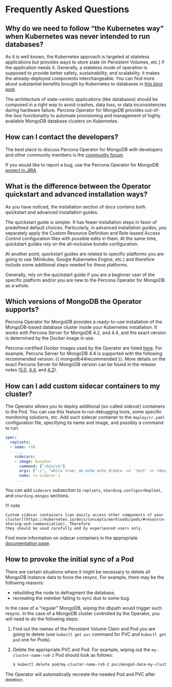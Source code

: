 # Frequently Asked Questions

## Why do we need to follow “the Kubernetes way” when Kubernetes was never intended to run databases?

As it is well known, the Kubernetes approach is targeted at stateless
applications but provides ways to store state (in Persistent Volumes, etc.) if
the application needs it. Generally, a stateless mode of operation is supposed
to provide better safety, sustainability, and scalability, it makes the
already-deployed components interchangeable. You can find more about substantial
benefits brought by Kubernetes to databases in [this blog post](https://www.percona.com/blog/2020/10/08/the-criticality-of-a-kubernetes-operator-for-databases/).

The architecture of state-centric applications (like databases) should be
composed in a right way to avoid crashes, data loss, or data inconsistencies
during hardware failure. Percona Operator for MongoDB provides
out-of-the-box functionality to automate provisioning and
management of highly available MongoDB database clusters on Kubernetes.

## How can I contact the developers?

The best place to discuss Percona Operator for MongoDB with developers and other
community members is the [community forum](https://forums.percona.com/categories/kubernetes-operator-percona-server-mongodb).

If you would like to report a bug, use the Percona Operator for MongoDB
[project in JIRA](https://jira.percona.com/projects/K8SPSMDB).

## What is the difference between the Operator quickstart and advanced installation ways?

As you have noticed, the installation section of docs contains both quickstart
and advanced installation guides.

The quickstart guide is simpler. It has fewer installation steps in favor of
predefined default choices. Particularly, in advanced installation guides, you
separately apply the Custom Resource Definition and Role-based Access Control
configuration files with possible edits in them. At the same time, quickstart
guides rely on the all-inclusive bundle configuration.

At another point, quickstart guides are related to specific platforms you are
going to use (Minikube, Google Kubernetes Engine, etc.) and therefore include
some additional steps needed for these platforms.

Generally, rely on the quickstart guide if you are a beginner user of the
specific platform and/or you are new to the Percona Operator for MongoDB as a
whole.

## Which versions of MongoDB the Operator supports?

Percona Operator for MongoDB provides a ready-to-use installation of the
MongoDB-based database cluster inside your Kubernetes installation. It works
with Percona Server for MongoDB 4.2, and 4.4, and the exact version is
determined by the Docker image in use.

Percona-certified Docker images used by the Operator are listed [here](https://www.percona.com/doc/kubernetes-operator-for-psmongodb/images.html).
For example, Percona Server for MongoDB 4.4 is supported with the following
recommended version: {{ mongodb44recommended }}. More details on the exact
Percona Server for MongoDB version can be found in the release notes
([5.0](https://docs.percona.com/percona-server-for-mongodb/5.0/release_notes/index.html),
[4.4](https://www.percona.com/doc/percona-server-for-mongodb/4.4/release_notes/index.html),
and [4.2](https://www.percona.com/doc/percona-server-for-mongodb/4.2/release_notes/index.html)).

## How can I add custom sidecar containers to my cluster?

The Operator allows you to deploy additional (so-called *sidecar*) containers to
the Pod. You can use this feature to run debugging tools, some specific 
monitoring solutions, etc. Add such sidecar container to the `deploy/cr.yaml`
configuration file, specifying its name and image, and possibly a command to 
run:

```yaml
spec:
  replsets:
  - name: rs0
    ....
    sidecars:
    - image: busybox
      command: ["/bin/sh"]
      args: ["-c", "while true; do echo echo $(date -u) 'test' >> /dev/null; sleep 5; done"]
      name: rs-sidecar-1
    ....
```

You can add `sidecars` subsection to `replsets`, `sharding.configsvrReplSet`,
and `sharding.mongos` sections.

!!! note

    Custom sidecar containers [can easily access other components of your cluster](https://kubernetes.io/docs/concepts/workloads/pods/#resource-sharing-and-communication). Therefore
    they should be used carefully and by experienced users only.

Find more information on sidecar containers in the appropriate [documentation page](sidecar.md#operator-sidecar).

## How to provoke the initial sync of a Pod

There are certain situations where it might be necessary to delete all MongoDB
instance data to force the resync. For example, there may be the following
reasons:

* rebuilding the node to defragment the database,
* recreating the member failing to sync due to some bug.

In the case of a “regular” MongoDB, wiping the dbpath would trigger such resync.
In the case of a MongoDB cluster controlled by the Operator, you will need to do
the following steps:

1. Find out the names of the Persistent Volume Claim and Pod you are going to
    delete (use `kubectl get pvc` command for PVC and `kubectl get pod` one
    for Pods).
2. Delete the appropriate PVC and Pod. For example, wiping out the
    `my-cluster-name-rs0-2` Pod should look as follows:

    ``` {.bash data-prompt="$" }
    $ kubectl delete pod/my-cluster-name-rs0-2 pvc/mongod-data-my-cluster-name-rs0-2
    ```

The Operator will automatically recreate the needed Pod and PVC after deletion.
